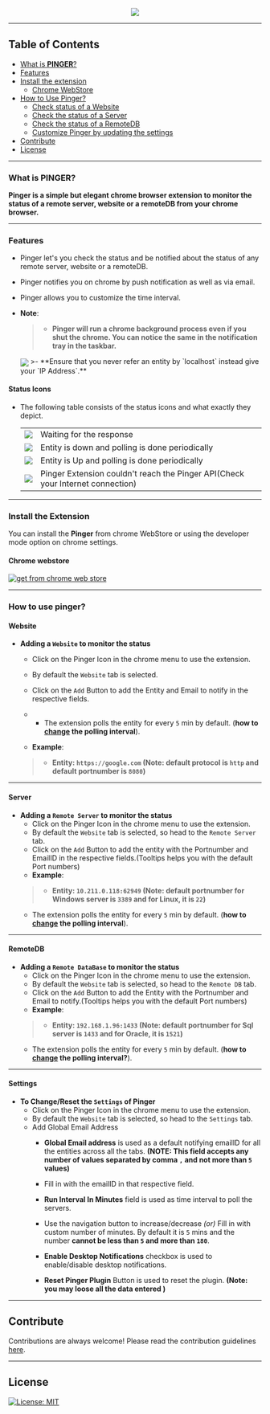 <p align="center">
  <img src="https://raw.githubusercontent.com/ShekharReddy4/Pinger/develop/PingerExtension/src/images/PingerHeadFile.png"/>
</p>

---


## Table of Contents
* [What is **PINGER**?](#what-is-pinger)
* [Features](#features)
* [Install the extension](#install-the-extension)
    * [Chrome WebStore](#chrome-webstore)
* [How to Use Pinger?](#how-to-use-pinger)
    * [Check status of a Website](#website)
    * [Check the status of a Server](#server)
    * [Check the status of a RemoteDB](#remotedb)
    * [Customize Pinger by updating the settings](#settings)
* [Contribute](#contribute)
* [License](#license)

---

### **What is PINGER?**
**Pinger is a simple but elegant chrome browser extension to monitor the status of a remote server, website or a remoteDB from your chrome browser.**

---

### **Features**
- Pinger let's you check the status and be notified about the status of any remote server, website or a remoteDB.

- Pinger notifies you on chrome by push notification as well as via email.

- Pinger allows you to customize the time interval.

- **Note**:
    >- **Pinger will run a chrome background process even if you shut the chrome. You can notice the same in the notification tray in the taskbar.**
    <img align = "center"  src="https://raw.githubusercontent.com/ShekharReddy4/Pinger/develop/PingerExtension/src/images/Pinger_Win_BG_Processes.PNG">
    >- **Ensure that you never refer an entity by `localhost` instead give your `IP Address`.**

#### **Status Icons**
- The following table consists of the status icons and what exactly they depict.
 
    <table>
      <tr>
        <td>
          <img src="https://raw.githubusercontent.com/ShekharReddy4/Pinger/develop/PingerExtension/src/images/loader.gif"/>
        </td>
        <td>Waiting for the response</td>
      </tr>
      <tr>
        <td>
          <img src="https://raw.githubusercontent.com/ShekharReddy4/Pinger/develop/PingerExtension/src/images/failed.png"/>
        </td>
        <td>Entity is down and polling is done periodically</td>
      </tr>
      <tr>
        <td>
          <img src="https://raw.githubusercontent.com/ShekharReddy4/Pinger/develop/PingerExtension/src/images/succeeded.png"/>
        </td>
        <td>Entity is Up and polling is done periodically</td>
      </tr> 
      <tr>
        <td>
          <img src="https://raw.githubusercontent.com/ShekharReddy4/Pinger/develop/PingerExtension/src/images/UnableToRetrive.jpg"/>
        </td>
        <td>Pinger Extension couldn't reach the Pinger API(Check your Internet connection)</td>
      </tr>
    </table>
    

---

### **Install the Extension**

You can install the **Pinger** from chrome WebStore or using the developer mode option on chrome settings.

#### Chrome webstore
[![get from chrome web store](https://raw.githubusercontent.com/ShekharReddy4/Pinger/develop/PingerExtension/src/images/available_on_chrome_web_store.png)](https://chrome.google.com/webstore/category/extensions)

---

### **How to use pinger?**

#### Website
- **Adding a `Website` to monitor the status**
    - Click on the Pinger Icon in the chrome menu to use the extension.
    - By default the `Website` tab is selected.
    - Click on the `Add` Button to add the Entity and Email to notify in the respective fields.
    - - The extension polls the entity for every `5` min by default. (**how to [change](#settings) the polling interval**).
    
    - **Example**:
    >- **Entity: `https://google.com` (Note: default protocol is `http` and default portnumber is `8080`)**

---

#### Server
- **Adding a `Remote Server` to monitor the status**
    - Click on the Pinger Icon in the chrome menu to use the extension.
    - By default the `Website` tab is selected, so head to the `Remote Server` tab.
    - Click on the `Add` Button to add the entity with the Portnumber and EmailID in the respective fields.(Tooltips helps you with the default Port numbers)
    - **Example**:
    >- **Entity: `10.211.0.118:62949` (Note: default portnumber for Windows server is  `3389` and for Linux, it is `22`)**
    - The extension polls the entity for every `5` min by default. (**how to [change](#settings) the polling interval**).

---

#### RemoteDB
- **Adding a `Remote DataBase` to monitor the status**
    - Click on the Pinger Icon in the chrome menu to use the extension.
    - By default the `Website` tab is selected, so head to the `Remote DB` tab.
    - Click on the `Add` Button to add the Entity with the Portnumber and Email to notify.(Tooltips helps you with the default Port numbers)
    - **Example**:
    >- **Entity: `192.168.1.96:1433` (Note: default portnumber for Sql server is  `1433` and for Oracle, it is `1521`)**
    - The extension polls the entity for every `5` min by default. (**how to [change](#settings) the polling interval?**).

---

#### Settings
- **To Change/Reset the `Settings` of Pinger**
    - Click on the Pinger Icon in the chrome menu to use the extension.
    - By default the `Website` tab is selected, so head to the `Settings` tab.
    - Add Global Email Address
        - **Global Email address** is used as a default notifying emailID for all the entities across all the tabs. **(NOTE: This field accepts any number of values separated by comma `,` and not more than `5` values)**
        - Fill in with the emailID in that respective field.
        
        - **Run Interval In Minutes** field is used as time interval to poll the servers.
        - Use the navigation button to increase/decrease *(or)* Fill in with custom number of minutes. By default it is `5` mins and the number **cannot be less than `5` and more than `180`**.
        
        - **Enable Desktop Notifications** checkbox is used to  enable/disable desktop notifications.
        
        - **Reset Pinger Plugin** Button is used to reset the plugin. **(Note: you may loose all the data entered )**

---

## Contribute                                         
Contributions are always welcome!
Please read the contribution guidelines [here](contribution.md).

---

## License

[![License: MIT](https://img.shields.io/badge/License-MIT-yellow.svg)](LICENSE)